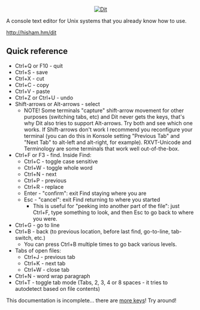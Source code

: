 <p align="center"><a href="http://hisham.hm/dit"><img border="0" src="http://hisham.hm/dit/dit-white.jpg" alt="Dit"></a></p>

A console text editor for Unix systems that you already know how to use.

http://hisham.hm/dit

Quick reference
---------------

* Ctrl+Q or F10 - quit
* Ctrl+S - save
* Ctrl+X - cut
* Ctrl+C - copy
* Ctrl+V - paste
* Ctrl+Z or Ctrl+U - undo
* Shift-arrows or Alt-arrows - select
  * NOTE! Some terminals "capture" shift-arrow movement for other purposes (switching tabs, etc) and Dit never gets the keys, that's why Dit also tries to support Alt-arrows. Try both and see which one works. If Shift-arrows don't work I recommend you reconfigure your terminal (you can do this in Konsole setting "Previous Tab" and "Next Tab" to alt-left and alt-right, for example). RXVT-Unicode and Terminology are some terminals that work well out-of-the-box.
* Ctrl+F or F3 - find. Inside Find:
  * Ctrl+C - toggle case sensitive
  * Ctrl+W - toggle whole word
  * Ctrl+N - next
  * Ctrl+P - previous
  * Ctrl+R - replace
  * Enter - "confirm": exit Find staying where you are
  * Esc - "cancel": exit Find returning to where you started
    * This is useful for "peeking into another part of the file": just Ctrl+F, type something to look, and then Esc to go back to where you were.
* Ctrl+G - go to line
* Ctrl+B - back (to previous location, before last find, go-to-line, tab-switch, etc.)
  * You can press Ctrl+B multiple times to go back various levels.
* Tabs of open files:
  * Ctrl+J - previous tab
  * Ctrl+K - next tab
  * Ctrl+W - close tab
* Ctrl+N - word wrap paragraph
* Ctrl+T - toggle tab mode (Tabs, 2, 3, 4 or 8 spaces - it tries to autodetect based on file contents)

This documentation is incomplete... there are [more keys](https://github.com/hishamhm/dit/blob/master/bindings/default)! Try around!

